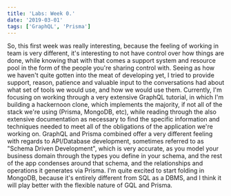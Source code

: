 ```yaml
---
title: 'Labs: Week 0.'
date: '2019-03-01'
tags: ['GraphQL', 'Prisma']
---
```


So, this first week was really interesting, because the feeling of working in team is very different, it's interesting to not have control over how things are done, while knowing that with that comes a support system and resource pool in the form of the people you're sharing control with. Seeing as how we haven't quite gotten into the meat of developing yet, I tried to provide support, reason, patience and valuable input to the conversations had about what set of tools we would use, and how we would use them. Currently, I'm focusing on working through a very extensive GraphQL tutorial, in which I'm building a hackernoon clone, which implements the majority, if not all of the stack we're using (Prisma, MongoDB, etc), while reading through the also extensive documentation as necessary to find the specific information and techniques needed to meet all of the obligations of the application we're working on. GraphQL and Prisma combined offer a very different feeling with regards to API/Database development, sometimes referred to as "Schema Driven Development", which is very accurate, as you model your business domain through the types you define in your schema, and the rest of the app condenses around that schema, and the relationships and operations it generates via Prisma. I'm quite excited to start folding in MongoDB, because it's entirely different from SQL as a DBMS, and I think it will play better with the flexible nature of GQL and Prisma.

